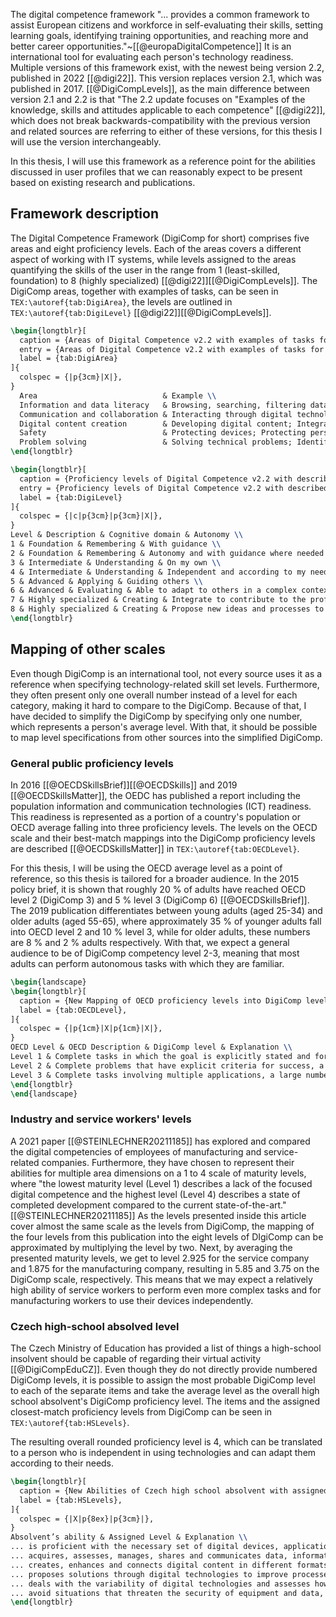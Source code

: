 The digital competence framework "... provides a common framework to assist European citizens and workforce in self-evaluating their skills, setting learning goals, identifying training opportunities, and reaching more and better career opportunities."~[[@europaDigitalCompetence]] It is an international tool for evaluating each person's technology readiness. Multiple versions of this framework exist, with the newest being version 2.2, published in 2022 [[@digi22]]. This version replaces version 2.1, which was published in 2017. [[@DigiCompLevels]], as the main difference between version 2.1 and 2.2 is that "The 2.2 update focuses on "Examples of the knowledge, skills and attitudes applicable to each competence" [[@digi22]], which does not break backwards-compatibility with the previous version and related sources are referring to either of these versions, for this thesis I will use the version interchangeably.

In this thesis, I will use this framework as a reference point for the abilities discussed in user profiles that we can reasonably expect to be present based on existing research and publications.
## Framework description

The Digital Competence Framework (DigiComp for short) comprises five areas and eight proficiency levels. Each of the areas covers a different aspect of working with IT systems, while levels assigned to the areas quantifying the skills of the user in the range from 1 (least-skilled, foundation) to 8 (highly specialized) [[@digi22]][[@DigiCompLevels]]. The DigiComp areas, together with examples of tasks, can be seen in `TEX:\autoref{tab:DigiArea}`, the levels are outlined in `TEX:\autoref{tab:DigiLevel}`  [[@digi22]][[@DigiCompLevels]].


```latex
\begin{longtblr}[
  caption = {Areas of Digital Competence v2.2 with examples of tasks for each area \cite{digi22}},
  entry = {Areas of Digital Competence v2.2 with examples of tasks for each area},
  label = {tab:DigiArea}
]{
  colspec = {|p{3cm}|X|},
} 
  Area                            & Example \\
  Information and data literacy   & Browsing, searching, filtering data, information and digital content; Evaluating data, information and digital content; Managing data, information and digital content \\
  Communication and collaboration & Interacting through digital technologies; Sharing through digital technologies; Engaging in citizenship through digital technologies; Collaborating through digital technologies; Netiquette; Managing digital identity \\
  Digital content creation        & Developing digital content; Integrating and re-elaborating digital content; Copyright and licenses; Programming \\
  Safety                          & Protecting devices; Protecting personal data and privacy; Protecting health and well-being; Protecting the environment \\
  Problem solving                 & Solving technical problems; Identifying needs and technological responses; Creatively using digital technologies; Identifying digital competence gaps \\
\end{longtblr}
```


```latex
\begin{longtblr}[
  caption = {Proficiency levels of Digital Competence v2.2 with described properties \cite{digi22,DigiCompLevels}},
  entry = {Proficiency levels of Digital Competence v2.2 with described properties},
  label = {tab:DigiLevel}
]{
  colspec = {|c|p{3cm}|p{3cm}|X|},
} 
Level & Description & Cognitive domain & Autonomy \\
1 & Foundation & Remembering & With guidance \\
2 & Foundation & Remembering & Autonomy and with guidance where needed \\
3 & Intermediate & Understanding & On my own \\
4 & Intermediate & Understanding & Independent and according to my needs \\
5 & Advanced & Applying & Guiding others \\
6 & Advanced & Evaluating & Able to adapt to others in a complex context \\
7 & Highly specialized & Creating & Integrate to contribute to the professional practice and to guide others \\
8 & Highly specialized & Creating & Propose new ideas and processes to the field \\
\end{longtblr}
```

## Mapping of other scales

Even though DigiComp is an international tool, not every source uses it as a reference when specifying technology-related skill set levels. Furthermore, they often present only one overall number instead of a level for each category, making it hard to compare to the DigiComp. Because of that, I have decided to simplify the DigiComp by specifying only one number, which represents a person's average level. With that, it should be possible to map level specifications from other sources into the simplified DigiComp.

### General public proficiency levels

In 2016 [[@OECDSkillsBrief]][[@OECDSkills]]  and 2019 [[@OECDSkillsMatter]], the OEDC  has published a report including the population information and communication technologies (ICT) readiness. This readiness is represented as a portion of a country's population or OECD average falling into three proficiency levels. The levels on the OECD scale and their best-match mappings into the DigiComp proficiency levels are described [[@OECDSkillsMatter]] in `TEX:\autoref{tab:OECDLevel}`.

For this thesis, I will be using the OECD average level as a point of reference, so this thesis is tailored for a broader audience. In the 2015 policy brief, it is shown that roughly 20 % of adults have reached OECD level 2 (DigiComp 3) and 5 % level 3 (DigiComp 6) [[@OECDSkillsBrief]]. The 2019 publication differentiates between young adults (aged 25-34) and older adults (aged 55-65), where approximately 35 % of younger adults fall into OECD level 2 and 10 % level 3, while for older adults, these numbers are 8 % and 2 % adults respectively. With that, we expect a general audience to be of DigiComp competency level 2-3, meaning that most adults can perform autonomous tasks with which they are familiar.

```latex
\begin{landscape}
\begin{longtblr}[
  caption = {New Mapping of OECD proficiency levels into DigiComp levels},
  label = {tab:OECDLevel},
]{
  colspec = {|p{1cm}|X|p{1cm}|X|},
} 
OECD Level & OECD Description & DigiComp level & Explanation \\
Level 1 & Complete tasks in which the goal is explicitly stated and for which the necessary operations are performed single and familiar environment. Solve problems in the context of technology-rich environments whose solutions involve a relatively small number of steps, and a limited amount of monitoring across a large number of actions & 2 & Is able to autonomously perform operations, but in a familiar environemnt \\
Level 2 & Complete problems that have explicit criteria for success, a small number of applications, and several steps and operators. Can monitor progress towards a solution and handle unexpected outcomes or impasses. & 3 & Is able to performs tasks on their own, but needs to have the goals expicitly stated \\
Level 3 & Complete tasks involving multiple applications, a large number of steps, impasses, and the discovery and use of ad hoc commands in a novel environment. Establish a plan to arrive at a solution and monitor its implementation as they deal with unexpected outcomes and impasses. & 6 & Is able to select a solution in a complex previously unknown environment. \\
\end{longtblr}
\end{landscape}
```

### Industry and service workers' levels

A 2021 paper [[@STEINLECHNER20211185]] has explored and compared the digital competencies of employees of manufacturing and service-related companies. Furthermore, they have chosen to represent their abilities for multiple area dimensions on a 1 to 4 scale of maturity levels, where "the lowest maturity level (Level 1) describes a lack of the focused digital competence and the highest level (Level 4) describes a state of completed development compared to the current state-of-the-art." [[@STEINLECHNER20211185]] As the levels presented inside this article cover almost the same scale as the levels from DigiComp, the mapping of the four levels from this publication into the eight levels of DIgiComp can be approximated by multiplying the level by two. Next, by averaging the presented maturity levels, we get to level 2.925 for the service company and 1.875 for the manufacturing company, resulting in 5.85 and 3.75 on the DigiComp scale, respectively. This means that we may expect a relatively high ability of service workers to perform even more complex tasks and for manufacturing workers to use their devices independently.
### Czech high-school absolved level

The Czech Ministry of Education has provided a list of things a high-school insolvent should be capable of regarding their virtual activity [[@DigiCompEduCZ]]. Even though they do not directly provide numbered DigiComp levels, it is possible to assign the most probable DigiComp level to each of the separate items and take the average level as the overall high school absolvent's DigiComp proficiency level. The items and the assigned closest-match proficiency levels from DigiComp can be seen in `TEX:\autoref{tab:HSLevels}`.

The resulting overall rounded proficiency level is 4, which can be translated to a person who is independent in using technologies and can adapt them according to their needs.

```latex
\begin{longtblr}[
  caption = {New Abilities of Czech high school absolvent with assigned DigiComp proficiency levels},
  label = {tab:HSLevels},
]{
  colspec = {|X|p{8ex}|p{3cm}|},
}
Absolvent’s ability & Assigned Level & Explanation \\
... is proficient with the necessary set of digital devices, applications and services, using them in school work and in public life; adjusts and changes digital technologies and their use as available options evolve and as their own needs change & 4 & Independent in usage of technologies \\
... acquires, assesses, manages, shares and communicates data, information and digital content in a variety of formats; to do so, chooses processes, strategies and methods that are appropriate to the specific situation and purpose & 5-6 & Evaluates the best solution \\
... creates, enhances and connects digital content in different formats; expresses themselves using digital means & 4-5 & Is able to creatively apply knowledge for personal tasks \\
... proposes solutions through digital technologies to improve processes or technologies; can advise on technical problems & 5 & Is able to guide others in non-professional settings \\
... deals with the variability of digital technologies and assesses how developments in technology affect different aspects of individual and societal life and the environment, weighing up the risks and benefits & 4 & Is able to customize the new technologies to their needs \\
... avoid situations that threaten the security of equipment and data, and situations that threaten their physical and mental health; act ethically, with consideration and respect for others when collaborating, communicating and sharing information in a digital environment & 3 & Does understand learned methods of data security and protection on their own \\
\end{longtblr}
```
